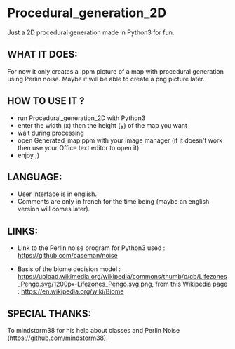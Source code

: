 # Procedural_generation_2D
Just a 2D procedural generation made in Python3 for fun.


WHAT IT DOES:
----------
For now it only creates a .ppm picture of a map with procedural generation using Perlin noise. Maybe it will be able to create a png picture later.


HOW TO USE IT ?
----------

- run Procedural_generation_2D with Python3
- enter the width (x) then the height (y) of the map you want
- wait during processing
- open Generated_map.ppm with your image manager (if it doesn't work then use your Office text editor to open it)
- enjoy ;)


LANGUAGE:
----------
- User Interface is in english.
- Comments are only in french for the time being (maybe an english version will comes later).


LINKS:
----------
- Link to the Perlin noise program for Python3 used :
https://github.com/caseman/noise

- Basis of the biome decision model :
https://upload.wikimedia.org/wikipedia/commons/thumb/c/cb/Lifezones_Pengo.svg/1200px-Lifezones_Pengo.svg.png,
from this Wikipedia page :
https://en.wikipedia.org/wiki/Biome


SPECIAL THANKS:
----------
To mindstorm38 for his help about classes and Perlin Noise (https://github.com/mindstorm38).

